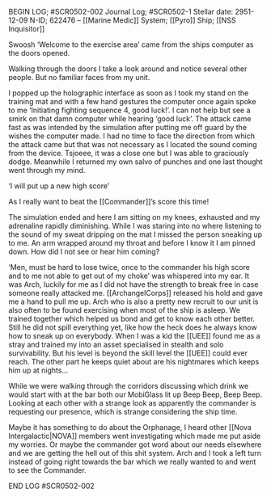 BEGIN LOG; #SCR0502-002
Journal Log; #SCR0502-1
Stellar date: 2951-12-09
N-ID; 622476 – [[Marine Medic]]
System; [[Pyro]]
Ship; [[NSS Inquisitor]]  

Swoosh ‘Welcome to the exercise area’ came from the ships computer as the doors opened.

Walking through the doors I take a look around and notice several other people. But no familiar faces from my unit.  

I popped up the holographic interface as soon as I took my stand on the training mat and with a few hand gestures the computer once again spoke to me ‘Initiating fighting sequence 4, good luck!’. I can not help but see a smirk on that damn computer while hearing ‘good luck’. The attack came fast as was intended by the simulation after putting me off guard by the wishes the computer made. I had no time to face the direction from which the attack came but that was not necessary as I located the sound coming from the device. Tsjoeee, it was a close one but I was able to graciously dodge. Meanwhile I returned my own salvo of punches and one last thought went through my mind.

‘I will put up a new high score’

As I really want to beat the [[Commander]]’s score this time!  

The simulation ended and here I am sitting on my knees, exhausted and my adrenaline rapidly diminishing. While I was staring into no where listening to the sound of my sweat dripping on the mat I missed the person sneaking up to me. An arm wrapped around my throat and before I know it I am pinned down. How did I not see or hear him coming?  

‘Men, must be hard to lose twice, once to the commander his high score and to me not able to get out of my choke’ was whispered into my ear. It was Arch, luckily for me as I did not have the strength to break free in case someone really attacked me. [[ArchangelCorps]] released his hold and gave me a hand to pull me up. Arch who is also a pretty new recruit to our unit is also often to be found exercising when most of the ship is asleep. We trained together which helped us bond and get to know each other better. Still he did not spill everything yet, like how the heck does he always know how to sneak up on everybody. When I was a kid the [[UEE]] found me as a stray and trained my into an asset specialised in stealth and solo survivability. But his level is beyond the skill level the [[UEE]] could ever reach. The other part he keeps quiet about are his nightmares which keeps him up at nights…  

While we were walking through the corridors discussing which drink we would start with at the bar both our MobiGlass lit up Beep Beep, Beep Beep. Looking at each other with a strange look as apparently the commander is requesting our presence, which is strange considering the ship time.

Maybe it has something to do about the Orphanage, I heard other [[Nova Intergalactic|NOVA]] members went investigating which made me put aside my worries. Or maybe the commander got word about our needs elsewhere and we are getting the hell out of this shit system. Arch and I took a left turn instead of going right towards the bar which we really wanted to and went to see the Commander.

  

END LOG #SCR0502-002